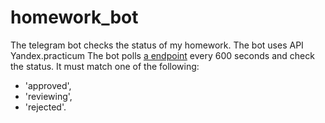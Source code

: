 # homework_bot
The telegram bot checks the status of my homework.
The bot uses API Yandex.practicum
The bot polls [a endpoint](https://practicum.yandex.ru/api/user_api/homework_statuses/) every 600 seconds and check the status. It must match one of the following:
* 'approved',
* 'reviewing',
* 'rejected'.
